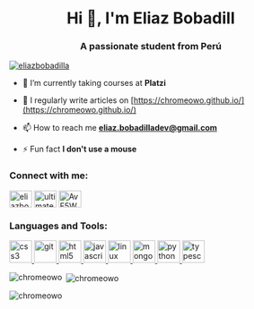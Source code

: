 <h1 align="center">Hi 👋, I'm Eliaz Bobadill</h1>
<h3 align="center">A passionate student from Perú</h3>

<p align="left"> <a href="https://twitter.com/eliazbobadilla" target="blank"><img src="https://img.shields.io/twitter/follow/eliazbobadilla?logo=twitter&style=for-the-badge" alt="eliazbobadilla" /></a> </p>

- 🌱 I’m currently taking courses at **Platzi**

- 📝 I regularly write articles on [https://chromeowo.github.io/](https://chromeowo.github.io/)

- 📫 How to reach me **eliaz.bobadilladev@gmail.com**

- ⚡ Fun fact **I don't use a mouse**

<h3 align="left">Connect with me:</h3>
<p align="left">
<a href="https://twitter.com/eliazbobadilla" target="blank"><img align="center" src="https://cdn.jsdelivr.net/npm/simple-icons@3.0.1/icons/twitter.svg" alt="eliazbobadilla" height="30" width="40" /></a>
<a href="https://www.youtube.com/c/ultimate zero" target="blank"><img align="center" src="https://cdn.jsdelivr.net/npm/simple-icons@3.0.1/icons/youtube.svg" alt="ultimate zero" height="30" width="40" /></a>
<a href="https://discord.gg/AvF5WJ9yaG" target="blank"><img align="center" src="https://cdn.jsdelivr.net/npm/simple-icons@3.0.1/icons/discord.svg" alt="AvF5WJ9yaG" height="30" width="40" /></a>
</p>

<h3 align="left">Languages and Tools:</h3>
<p align="left"> <a href="https://www.w3schools.com/css/" target="_blank"> <img src="https://devicons.github.io/devicon/devicon.git/icons/css3/css3-original-wordmark.svg" alt="css3" width="40" height="40"/> </a> <a href="https://git-scm.com/" target="_blank"> <img src="https://www.vectorlogo.zone/logos/git-scm/git-scm-icon.svg" alt="git" width="40" height="40"/> </a> <a href="https://www.w3.org/html/" target="_blank"> <img src="https://devicons.github.io/devicon/devicon.git/icons/html5/html5-original-wordmark.svg" alt="html5" width="40" height="40"/> </a> <a href="https://developer.mozilla.org/en-US/docs/Web/JavaScript" target="_blank"> <img src="https://devicons.github.io/devicon/devicon.git/icons/javascript/javascript-original.svg" alt="javascript" width="40" height="40"/> </a> <a href="https://www.linux.org/" target="_blank"> <img src="https://devicons.github.io/devicon/devicon.git/icons/linux/linux-original.svg" alt="linux" width="40" height="40"/> </a> <a href="https://www.mongodb.com/" target="_blank"> <img src="https://devicons.github.io/devicon/devicon.git/icons/mongodb/mongodb-original-wordmark.svg" alt="mongodb" width="40" height="40"/> </a> <a href="https://www.python.org" target="_blank"> <img src="https://devicons.github.io/devicon/devicon.git/icons/python/python-original.svg" alt="python" width="40" height="40"/> </a> <a href="https://www.typescriptlang.org/" target="_blank"> <img src="https://devicons.github.io/devicon/devicon.git/icons/typescript/typescript-original.svg" alt="typescript" width="40" height="40"/> </a> </p>

<p><img align="left" src="https://github-readme-stats.vercel.app/api/top-langs?username=chromeowo&show_icons=true&locale=en&layout=compact" alt="chromeowo" /></p>

<p>&nbsp;<img align="center" src="https://github-readme-stats.vercel.app/api?username=chromeowo&show_icons=true&locale=en" alt="chromeowo" /></p>

<p><img align="center" src="https://github-readme-streak-stats.herokuapp.com/?user=chromeowo&" alt="chromeowo" /></p>
